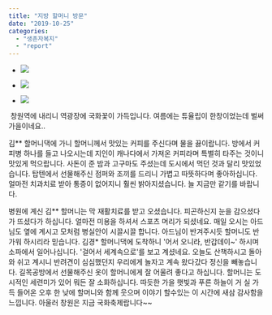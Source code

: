 ```yaml
---
title: "지방 할머니 방문"
date: "2019-10-25"
categories: 
  - "생존자복지"
  - "report"
---
```


- ![](http://womenandwar.net/kr/wp-content/uploads/2019/10/1025-김경애할머니1-1024x576.jpg)
    
- ![](http://womenandwar.net/kr/wp-content/uploads/2019/10/1025-김경애할머니최종-1024x576.jpg)
    
- ![](http://womenandwar.net/kr/wp-content/uploads/2019/11/1025-할머니-1024x576-1024x576.jpg)
    

 창원역에 내리니 역광장에 국화꽃이 가득입니다. 여름에는 튜율립이 한창이었는데 벌써 가을이네요..

김\*\* 할머니댁에 가니 할머니께서 맛있는 커피를 주신다며 물을 끓이랍니다. 방에서 커피병 하나를 들고 나오시는데 지인이 캐나다에서 가져온 커피라며 특별히 타주는 것이니 맛있게 먹으랍니다. 사돈이 준 밤과 고구마도 주셨는데 도시에서 먹던 것과 달리 맛있었습니다. 탑텐에서 선물해주신 점퍼와 조끼를 드리니 가볍고 따뜻하다며 좋아하십니다. 얼마전 치과치료 받아 통증이 없어지니 훨씬 밝아지셨습니다. 늘 지금만 같기를 바랍니다.

병원에 계신 김\*\* 할머니는 막 재활치료를 받고 오셨습니다. 피곤하신지 눈을 감으셨다가 뜨셨다가 하십니다. 얼마전 미용을 하셔서 스포츠 머리가 되셨네요. 매일 오시는 아드님도 옆에 계시고 모처럼 병실안이 시끌시끌 합니다. 아드님이 반겨주시듯 할머니도 반가워 하시리라 믿습니다. 김경\* 할머니댁에 도착하니 '어서 오니라, 반갑데이~' 하시며 소파에서 일어나십니다. '걸어서 세계속으로'를 보고 계셨네요. 오늘도 산책하시고 돌아와 쉬고 계시니 반려견이 심심했던지 우리에게 놀자고 계속 왔다갔다 정신을 빼놓습니다. 길목공방에서 선물해주신 옷이 할머니에게 잘 어울려 좋다고 하십니다. 할머니는 도시적인 세련미가 있어 뭐든 잘 소화하십니다. 따듯한 가을 햇빛과 푸른 하늘이 거 실 가득 들어온 오후 한 낮에 할머니와 함께 웃으며 이야기 할수있는 이 시간에 새삼 감사함을 느낍니다. 아울러 창원은 지금 국화축제랍니다~~
